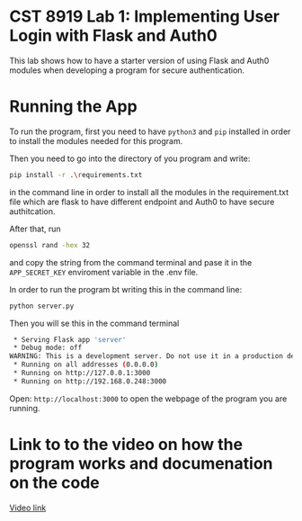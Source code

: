 # CST 8919 Lab 1: Implementing User Login with Flask and Auth0

This lab shows how to have a starter version of using Flask and Auth0 modules when developing a program for secure authentication.

# Running the App

To run the program, first you need to have `python3` and `pip` installed in order to install the modules needed for this program.

Then you need to go into the directory of you program and write:

```bash
pip install -r .\requirements.txt
```

in the command line in order to install all the modules in the requirement.txt file which are flask to have different endpoint and Auth0 to have secure authitcation.

After that, run 

```bash
openssl rand -hex 32
```
and copy the string from the command terminal and pase it in the `APP_SECRET_KEY` enviroment variable in the .env file.

In order to run the program bt writing this in the command line:

```bash
python server.py
```

Then you will se this in the command terminal 

```bash
 * Serving Flask app 'server'
 * Debug mode: off
WARNING: This is a development server. Do not use it in a production deployment. Use a production WSGI server instead.
 * Running on all addresses (0.0.0.0)
 * Running on http://127.0.0.1:3000
 * Running on http://192.168.0.248:3000
```

Open: `http://localhost:3000` to open the webpage of the program you are running.

# Link to to the video on how the program works and documenation on the code

[Video link](https://youtu.be/Z1797S97Xoo)